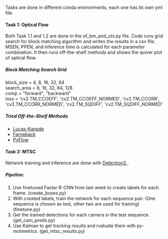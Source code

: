 Tasks are done in different conda environments, each one has its own yml file.

<h4> Task 1: Optical Flow </h4>

Both Task 1.1 and 1.2 are done in the of_bm_and_ots.py file. Code runs grid search for block matching algorithm and writes the results in a csv file. MSEN, PPEN, and inference time is calculated for each parameter combination. It then runs off-the-shelf methods and shows the quiver plot of optical flow.

<h5> Block Matching Search Grid </h5>
    block_size = 4, 8, 16, 32, 64  <br>
    search_area = 8, 16, 32, 64, 128 <br>
    comp = "forward", "backward" <br>
    loss = 'cv2.TM_CCOEFF', 'cv2.TM_CCOEFF_NORMED', 'cv2.TM_CCORR', 
               'cv2.TM_CCORR_NORMED', 'cv2.TM_SQDIFF', 'cv2.TM_SQDIFF_NORMED'

<h5> Tried Off-the-Shelf Methods </h5>
<ul>
  <li> <a href="https://docs.opencv.org/3.4/d4/dee/tutorial_optical_flow.html"> Lucas-Kanade </a>
  <li> <a href="https://docs.opencv.org/3.4/dc/d6b/group__video__track.html#ga5d10ebbd59fe09c5f650289ec0ece5af"> Farneback </a>
  <li> <a href="https://github.com/pathak22/pyflow"> PyFlow </a>
</ul>

<h4> Task 2: MTSC </h4>

Network training and inference are done with <a href="https://detectron2.readthedocs.io/en/latest/index.html"> Detectron2 </a>.

<h5> Pipeline: </h5>

<ol>
  <li> Use finetuned Faster R-CNN from last week to create labels for each frame. (create_boxes.py)
  <li> With created labels, train the network for each sequence pair. (One sequence is chosen as test, other two are used for training) (finetune.py)
  <li> Get the trained detections for each camera in the test sequence. (get_cam_preds.py)
  <li> Use Kalman to get tracking results and rvaluate them with py-motmetrics. (get_mtsc_results.py) 
</ol>
